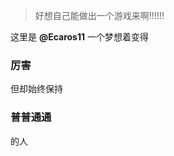 > 好想自己能做出一个游戏来啊!!!!!!

这里是 **@Ecaros11**
一个梦想着变得 
### 厉害
但却始终保持 
### 普普通通
的人

<!---
Ecaros11/Ecaros11 is a ✨ special ✨ repository because its `README.md` (this file) appears on your GitHub profile.
You can click the Preview link to take a look at your changes.
--->

